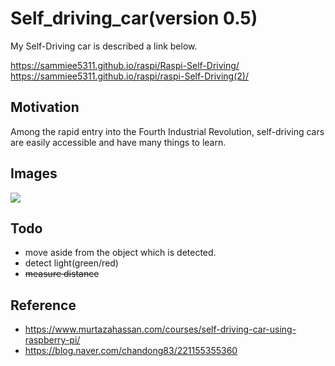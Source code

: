 # Self_driving_car(version 0.5) 
My Self-Driving car is described a link below.

https://sammiee5311.github.io/raspi/Raspi-Self-Driving/ <br>
https://sammiee5311.github.io/raspi/raspi-Self-Driving(2)/

## Motivation
Among the rapid entry into the Fourth Industrial Revolution, self-driving cars are easily accessible and have many things to learn.

## Images

![](https://github.com/sammiee5311/raspberry_pi/blob/master/self_driving_car/images/car.gif)

## Todo
+ move aside from the object which is detected.
+ detect light(green/red)
+ ~~measure distance~~

## Reference
+ https://www.murtazahassan.com/courses/self-driving-car-using-raspberry-pi/
+ https://blog.naver.com/chandong83/221155355360
